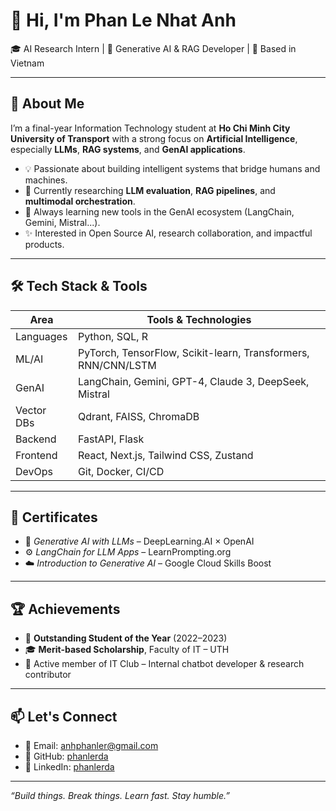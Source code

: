 # 👋 Hi, I'm Phan Le Nhat Anh

🎓 AI Research Intern | 🚀 Generative AI & RAG Developer | 📍 Based in Vietnam

---

## 🧠 About Me

I’m a final-year Information Technology student at **Ho Chi Minh City University of Transport** with a strong focus on **Artificial Intelligence**, especially **LLMs**, **RAG systems**, and **GenAI applications**.

- 💡 Passionate about building intelligent systems that bridge humans and machines.
- 🧪 Currently researching **LLM evaluation**, **RAG pipelines**, and **multimodal orchestration**.
- 🌱 Always learning new tools in the GenAI ecosystem (LangChain, Gemini, Mistral...).
- ✨ Interested in Open Source AI, research collaboration, and impactful products.

---

## 🛠️ Tech Stack & Tools

| Area           | Tools & Technologies                                                             |
|----------------|----------------------------------------------------------------------------------|
| Languages      | Python, SQL, R                                                                   |
| ML/AI          | PyTorch, TensorFlow, Scikit-learn, Transformers, RNN/CNN/LSTM                    |
| GenAI          | LangChain, Gemini, GPT-4, Claude 3, DeepSeek, Mistral                            |
| Vector DBs     | Qdrant, FAISS, ChromaDB                                                          |
| Backend        | FastAPI, Flask                                                                   |
| Frontend       | React, Next.js, Tailwind CSS, Zustand                                            |
| DevOps         | Git, Docker, CI/CD                                                               |

---

## 📜 Certificates

- 🧠 *Generative AI with LLMs* – DeepLearning.AI × OpenAI  
- ⚙️ *LangChain for LLM Apps* – LearnPrompting.org  
- ☁️ *Introduction to Generative AI* – Google Cloud Skills Boost

---

## 🏆 Achievements

- 🏅 **Outstanding Student of the Year** (2022–2023)
- 🎓 **Merit-based Scholarship**, Faculty of IT – UTH
- 🤖 Active member of IT Club – Internal chatbot developer & research contributor

---

## 📫 Let's Connect

- 📧 Email: [anhphanler@gmail.com](mailto:anhphanler@gmail.com)  
- 🐙 GitHub: [phanlerda](https://github.com/phanlerda)  
- 💼 LinkedIn: [phanlerda](https://linkedin.com/in/phanlerda)

---

_“Build things. Break things. Learn fast. Stay humble.”_
